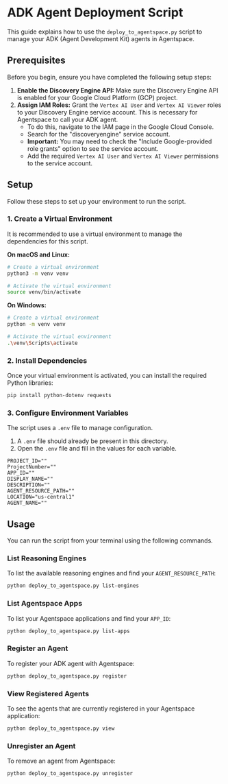 # ADK Agent Deployment Script

This guide explains how to use the `deploy_to_agentspace.py` script to manage your ADK (Agent Development Kit) agents in Agentspace.

## Prerequisites

Before you begin, ensure you have completed the following setup steps:

1.  **Enable the Discovery Engine API:** Make sure the Discovery Engine API is enabled for your Google Cloud Platform (GCP) project.
2.  **Assign IAM Roles:** Grant the `Vertex AI User` and `Vertex AI Viewer` roles to your Discovery Engine service account. This is necessary for Agentspace to call your ADK agent.
    *   To do this, navigate to the IAM page in the Google Cloud Console.
    *   Search for the "discoveryengine" service account.
    *   **Important:** You may need to check the "Include Google-provided role grants" option to see the service account.
    *   Add the required `Vertex AI User` and `Vertex AI Viewer` permissions to the service account.

## Setup

Follow these steps to set up your environment to run the script.

### 1. Create a Virtual Environment

It is recommended to use a virtual environment to manage the dependencies for this script. 

**On macOS and Linux:**

```bash
# Create a virtual environment
python3 -m venv venv

# Activate the virtual environment
source venv/bin/activate
```

**On Windows:**

```bash
# Create a virtual environment
python -m venv venv

# Activate the virtual environment
.\venv\Scripts\activate
```

### 2. Install Dependencies

Once your virtual environment is activated, you can install the required Python libraries:

```bash
pip install python-dotenv requests
```

### 3. Configure Environment Variables

The script uses a `.env` file to manage configuration. 

1.  A `.env` file should already be present in this directory. 
2.  Open the `.env` file and fill in the values for each variable. 

```
PROJECT_ID=""
ProjectNumber=""
APP_ID=""
DISPLAY_NAME=""
DESCRIPTION=""
AGENT_RESOURCE_PATH=""
LOCATION="us-central1"
AGENT_NAME=""
```

## Usage

You can run the script from your terminal using the following commands.

### List Reasoning Engines

To list the available reasoning engines and find your `AGENT_RESOURCE_PATH`:

```bash
python deploy_to_agentspace.py list-engines
```

### List Agentspace Apps

To list your Agentspace applications and find your `APP_ID`:

```bash
python deploy_to_agentspace.py list-apps
```

### Register an Agent

To register your ADK agent with Agentspace:

```bash
python deploy_to_agentspace.py register
```

### View Registered Agents

To see the agents that are currently registered in your Agentspace application:

```bash
python deploy_to_agentspace.py view
```

### Unregister an Agent

To remove an agent from Agentspace:

```bash
python deploy_to_agentspace.py unregister
```